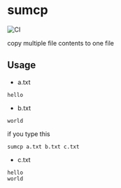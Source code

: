 # sumcp
![CI](https://github.com/hgkcho/sumcp/workflows/CI/badge.svg?branch=master)

copy multiple file contents to one file

## Usage


* a.txt
```
hello
```

* b.txt
```
world
```

if you type this

```
sumcp a.txt b.txt c.txt
```

* c.txt
```
hello
world
```
